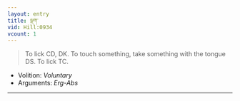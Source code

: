 ```yaml
---
layout: entry
title: ལྡག་
vid: Hill:0934
vcount: 1
---
```

> To lick CD, DK\. To touch something, take something with the tongue DS\. To lick TC\.

* Volition: _Voluntary_
* Arguments: _Erg-Abs_

---

